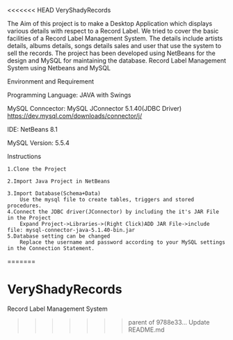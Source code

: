 <<<<<<< HEAD
VeryShadyRecords



The Aim of this project is to make a Desktop Application which
displays various details with respect to a Record Label. We tried to
cover the basic facilities of a Record Label Management System. The
details include artists details, albums details, songs details sales and
user that use the system to sell the records. The project has been
developed using NetBeans for the design and MySQL for maintaining
the database.
Record Label Management System using Netbeans and MySQL



Environment and Requirement



Programming Language: JAVA with Swings


MySQL Conncector: MySQL JConnector 5.1.40(JDBC Driver) https://dev.mysql.com/downloads/connector/j/


IDE: NetBeans 8.1


MySQL Version: 5.5.4


Instructions


	1.Clone the Project 

	2.Import Java Project in NetBeans
		
	3.Import Database(Schema+Data)
		Use the mysql file to create tables, triggers and stored procedures. 
	4.Connect the JDBC driver(JConnector) by including the it's JAR File in the Project
		Expand Project->Libraries->(Right Click)ADD JAR File->include file: mysql-connector-java-5.1.40-bin.jar
	5.Database setting can be changed
		Replace the username and password according to your MySQL settings in the Connection Statement.
=======
# VeryShadyRecords
 Record Label Management System
>>>>>>> parent of 9788e33... Update README.md
